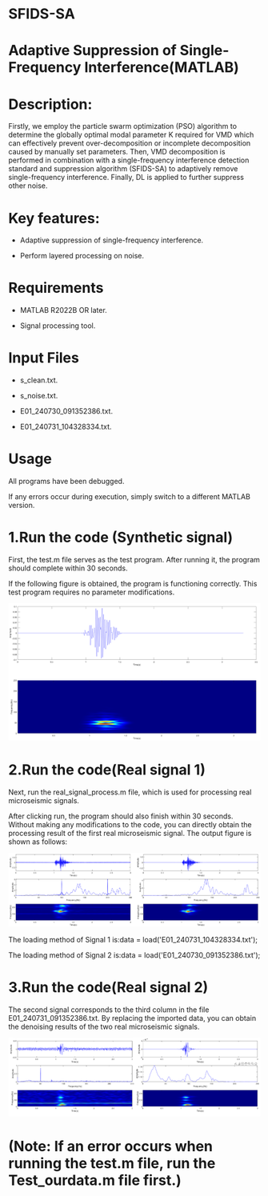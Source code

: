 # SFIDS-SA
# Adaptive Suppression of Single-Frequency Interference(MATLAB)

# Description:

Firstly, we employ the particle swarm optimization (PSO) algorithm to determine the globally optimal modal parameter K required for VMD which can effectively prevent over-decomposition or incomplete decomposition caused by manually set parameters. Then, VMD decomposition is performed in combination with a single-frequency interference detection standard and suppression algorithm (SFIDS-SA) to adaptively remove single-frequency interference. Finally, DL is applied to further suppress other noise.

# Key features:

* Adaptive suppression of single-frequency interference.

* Perform layered processing on noise.

# Requirements

* MATLAB R2022B OR later.

* Signal processing tool.

# Input Files

* s_clean.txt.

* s_noise.txt.

* E01_240730_091352386.txt.

* E01_240731_104328334.txt.

# Usage

All programs have been debugged. 

If any errors occur during execution, simply switch to a different MATLAB version.

# 1.Run the code (Synthetic signal)

First, the test.m file serves as the test program. After running it, the program should complete within 30 seconds. 


If the following figure is obtained, the program is functioning correctly. This test program requires no parameter modifications.

![picture1](./picture/picture1.png)

# 2.Run the code(Real signal 1)

Next, run the real_signal_process.m file, which is used for processing real microseismic signals. 

After clicking run, the program should also finish within 30 seconds. Without making any modifications to the code, you can directly obtain the processing result of the first real microseismic signal. 
The output figure is shown as follows:

![picture2](./picture/picture2.png)

The loading method of Signal 1 is:data = load('E01_240731_104328334.txt'); 

The loading method of Signal 2 is:data = load('E01_240730_091352386.txt');

# 3.Run the code(Real signal 2)

The second signal corresponds to the third column in the file E01_240731_091352386.txt. By replacing the imported data, you can obtain the denoising results of the two real microseismic signals.

![picture3](./picture/picture3.png)

# (Note: If an error occurs when running the test.m file, run the Test_ourdata.m file first.)
